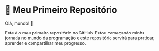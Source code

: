 # 🚀 Meu Primeiro Repositório
 
Olá, mundo! 👋
 
Este é o meu primeiro repositório no GitHub. Estou começando minha jornada no mundo da programação e este repositório servirá para praticar, aprender e compartilhar meu progresso.